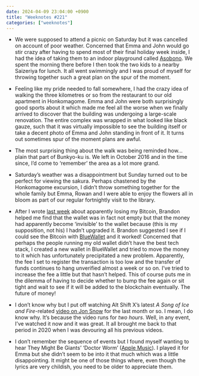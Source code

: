 ```yaml
---
date: 2024-04-09 23:04:00 +0900
title: "Weeknotes #221"
categories: ["weeknotes"]
---
```


- We were supposed to attend a picnic on Saturday but it was cancelled on account of poor weather. Concerned that Emma and John would go stir crazy after having to spend most of their final holiday week inside, I had the idea of taking them to an indoor playground called [Asobono](https://www.tokyo-dome.co.jp/en/tourists/asobono/). We spent the morning there before I then took the two kids to a nearby Saizeriya for lunch. It all went swimmingly and I was proud of myself for throwing together such a great plan on the spur of the moment.

- Feeling like my pride needed to fall somewhere, I had the crazy idea of walking the three kilometres or so from the restaurant to our old apartment in Honkomagome. Emma and John were both surprisingly good sports about it which made me feel all the worse when we finally arrived to discover that the building was undergoing a large-scale renovation. The entire complex was wrapped in what looked like black gauze, such that it was virtually impossible to see the building itself or take a decent photo of Emma and John standing in front of it. It turns out sometimes spur of the moment plans are awful.

- The most surprising thing about the walk was being reminded how... plain that part of Bunkyo-ku is. We left in October 2016 and in the time since, I’d come to ‘remember’ the area as a lot more grand.

- Saturday’s weather was a disappointment but Sunday turned out to be perfect for viewing the sakura. Perhaps chastened by the Honkomagome excursion, I didn’t throw something together for the whole family but Emma, Rowan and I were able to enjoy the flowers all in bloom as part of our regular fortnightly visit to the library.

- After I wrote [last week](https://updates.inqk.net/post/1712062620.html) about apparently losing my Bitcoin, Brandon helped me find that the wallet was in fact not empty but that the money had apparently become ‘invisible’ to the wallet because (this is my supposition, not his) I hadn’t upgraded it. Brandon suggested I see if I could see the Bitcoin with [BlueWallet](https://bluewallet.io) and it worked! Concerned that perhaps the people running my old wallet didn’t have the best tech stack, I created a new wallet in BlueWallet and tried to move the money to it which has unfortunately precipitated a new problem. Apparently, the fee I set to register the transaction is too low and the transfer of funds continues to hang unverified almost a week or so on. I’ve tried to increase the fee a little but that hasn’t helped. This of course puts me in the dilemma of having to decide whether to bump the fee again or sit tight and wait to see if it will be added to the blockchain eventually. The future of money!

- I don’t know why but I put off watching Alt Shift X’s latest _A Song of Ice and Fire_-related [video on Jon Snow](https://www.youtube.com/watch?v=qSy2uaJ7ecU) for the last month or so. I mean, I do know why. It’s because the video runs for _two hours_. Well, in any event, I’ve watched it now and it was great. It all brought me back to that period in 2020 when I was devouring all his previous videos.

- I don’t remember the sequence of events but I found myself wanting to hear They Might Be Giants’ ‘Doctor Worm’ ([Apple Music](https://music.apple.com/us/album/doctor-worm/674893601?i=674893641)). I played it for Emma but she didn’t seem to be into it that much which was a little disappointing. It might be one of those things where, even though the lyrics are very childish, you need to be older to appreciate them.
